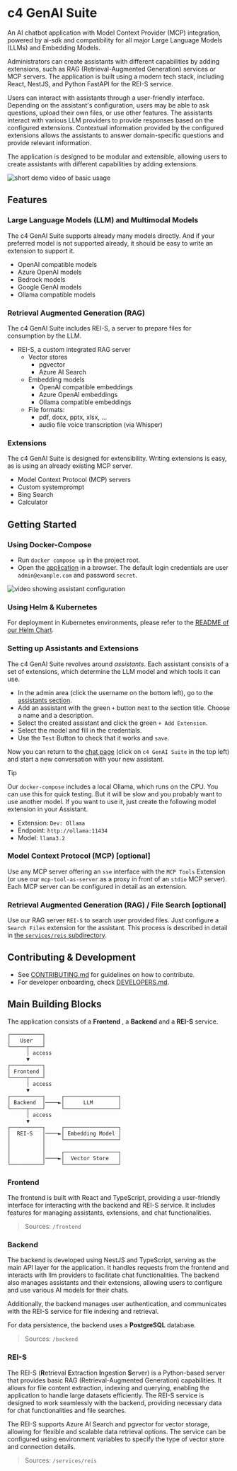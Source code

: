 # c4 GenAI Suite

An AI chatbot application with Model Context Provider (MCP) integration, powered by ai-sdk and compatibility for all major Large Language Models (LLMs) and Embedding Models.

Administrators can create assistants with different capabilities by adding extensions, such as RAG (Retrieval-Augmented Generation) services or MCP servers. The application is built using a modern tech stack, including React, NestJS, and Python FastAPI for the REI-S service.

Users can interact with assistants through a user-friendly interface. Depending on the assistant's configuration, users may be able to ask questions, upload their own files, or use other features. The assistants interact with various LLM providers to provide responses based on the configured extensions. Contextual information provided by the configured extensions allows the assistants to answer domain-specific questions and provide relevant information.

The application is designed to be modular and extensible, allowing users to create assistants with different capabilities by adding extensions.

![short demo video of basic usage](demo/preview.webp)

## Features

### Large Language Models (LLM) and Multimodal Models

The c4 GenAI Suite supports already many models directly. And if your preferred model is not supported already, it should be easy to write an extension to support it.

* OpenAI compatible models
* Azure OpenAI models
* Bedrock models
* Google GenAI models
* Ollama compatible models

### Retrieval Augmented Generation (RAG)

The c4 GenAI Suite includes REI-S, a server to prepare files for consumption by the LLM.

* REI-S, a custom integrated RAG server
  * Vector stores
    * pgvector
    * Azure AI Search
  * Embedding models
    * OpenAI compatible embeddings
    * Azure OpenAI embeddings
    * Ollama compatible embeddings
  * File formats:
    * pdf, docx, pptx, xlsx, ...
    * audio file voice transcription (via Whisper)

### Extensions

The c4 GenAI Suite is designed for extensibility. Writing extensions is easy, as is using an already existing MCP server.

* Model Context Protocol (MCP) servers
* Custom systemprompt
* Bing Search
* Calculator


## Getting Started

### Using Docker-Compose

- Run `docker compose up` in the project root.
- Open the [application](http://localhost:3333) in a browser. The default login credentials are user `admin@example.com` and password `secret`.

![video showing assistant configuration](demo/assistants.webp)

### Using Helm & Kubernetes

For deployment in Kubernetes environments, please refer to the [README of our Helm Chart](./helm-chart/README.md).

### Setting up Assistants and Extensions

The c4 GenAI Suite revolves around *assistants*.
Each assistant consists of a set of extensions, which determine the LLM model and which tools it can use.

- In the admin area (click the username on the bottom left), go to the [assistants section](http://localhost:3333/admin/assistants).
- Add an assistant with the green `+` button next to the section title. Choose a name and a description.
- Select the created assistant and click the green `+ Add Extension`.
- Select the model and fill in the credentials.
- Use the `Test` Button to check that it works and `save`.

Now you can return to the [chat page](http://localhost:3333/chat) (click on `c4 GenAI Suite` in the top left) and start a new conversation with your new assistant.

> [!TIP]
> Our `docker-compose` includes a local Ollama, which runs on the CPU. You can use this for quick testing. But it will be slow and you probably want to use another model. If you want to use it, just create the following model extension in your Assistant.
> * Extension: `Dev: Ollama`
> * Endpoint: `http://ollama:11434`
> * Model: `llama3.2`

### Model Context Protocol (MCP) [optional]

Use any MCP server offering an `sse` interface with the `MCP Tools` Extension (or use our `mcp-tool-as-server` as a proxy in front of an `stdio` MCP server).
Each MCP server can be configured in detail as an extension.

### Retrieval Augmented Generation (RAG) / File Search [optional]

Use our RAG server `REI-S` to search user provided files. Just configure a `Search Files` extension for the assistant.
This process is described in detail in [the `services/reis` subdirectory](services/reis/#example-configuration-in-c4).

## Contributing & Development

* See [CONTRIBUTING.md](CONTRIBUTING.md) for guidelines on how to contribute.
* For developer onboarding, check [DEVELOPERS.md](DEVELOPERS.md).

## Main Building Blocks

The application consists of a **Frontend** , a **Backend**  and a **REI-S**  service.

```
┌──────────┐
│   User   │
└─────┬────┘
      │ access
      ▼
┌──────────┐
│ Frontend │
└─────┬────┘
      │ access
      ▼
┌──────────┐     ┌─────────────────┐
│ Backend  │────►│      LLM        │
└─────┬────┘     └─────────────────┘
      │ access
      ▼
┌──────────┐     ┌─────────────────┐
│  REI-S   │────►│ Embedding Model │
│          │     └─────────────────┘
│          │
│          │     ┌─────────────────┐
│          │────►│  Vector Store   │
└──────────┘     └─────────────────┘
```


### Frontend

The frontend is built with React and TypeScript, providing a user-friendly interface for interacting with the backend and REI-S service. It includes features for managing assistants, extensions, and chat functionalities.

> Sources: `/frontend`

### Backend

The backend is developed using NestJS and TypeScript, serving as the main API layer for the application. It handles requests from the frontend and interacts with llm providers to facilitate chat functionalities. The backend also manages assistants and their extensions, allowing users to configure and use various AI models for their chats.

Additionally, the backend manages user authentication, and communicates with the REI-S service for file indexing and retrieval.

For data persistence, the backend uses a **PostgreSQL** database.

> Sources: `/backend`

### REI-S

The REI-S (**R**etrieval **E**xtraction **I**ngestion **S**erver) is a Python-based server that provides basic RAG (Retrieval-Augmented Generation) capabilities. It allows for file content extraction, indexing and querying, enabling the application to handle large datasets efficiently. The REI-S service is designed to work seamlessly with the backend, providing necessary data for chat functionalities and file searches.

The REI-S supports Azure AI Search and pgvector for vector storage, allowing for flexible and scalable data retrieval options. The service can be configured using environment variables to specify the type of vector store and connection details.

> Sources: `/services/reis`
